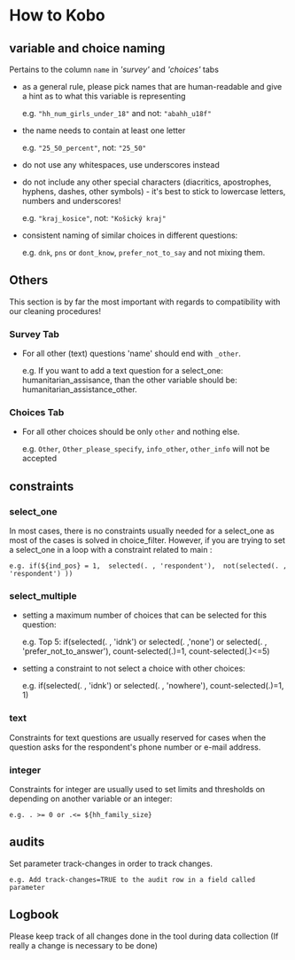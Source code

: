 # How to Kobo


## variable and choice naming

Pertains to the column `name` in _'survey'_ and _'choices'_ tabs

- as a general rule, please pick names that are human-readable and give a hint as to what this variable is representing

    e.g. `"hh_num_girls_under_18"` and not: `"abahh_u18f"`

- the name needs to contain at least one letter

    e.g. ` "25_50_percent" `, not: `"25_50" `

- do not use any whitespaces, use underscores instead
- do not include any other special characters (diacritics, apostrophes, hyphens, dashes, other symbols) - it's best to stick to lowercase letters, numbers and underscores!

    e.g. ` "kraj_kosice" `, not: `"Košický kraj"`

- consistent naming of similar choices in different questions:

    e.g. `dnk`, `pns` or `dont_know`, `prefer_not_to_say` and not mixing them.
   
## Others

This section is by far the most important with regards to compatibility with our cleaning procedures!

### Survey Tab

- For all other (text) questions 'name' should end with `_other`. 

    e.g. If you want to add a text question for a select_one: humanitarian_assisance, than the other variable should be: humanitarian_assistance_other. 

### Choices Tab

- For all other choices should be only `other` and nothing else. 
 
    e.g. `Other`, `Other_please_specify`, `info_other`, `other_info` will not be accepted

## constraints

### select_one

In most cases, there is no constraints usually needed for a select_one as most of the cases is solved in choice_filter. However, if you are trying to set a select_one in a loop with a constraint related to main :

    e.g. if(${ind_pos} = 1,  selected(. , 'respondent'),  not(selected(. , 'respondent') ))

### select_multiple

- setting a maximum number of choices that can be selected for this question:

    e.g. Top 5: if(selected(. , 'idnk') or selected(. ,'none') or selected(. , 'prefer_not_to_answer'), count-selected(.)=1, count-selected(.)<=5)
    
- setting a constraint to not select a choice with other choices:

    e.g. if(selected(. , 'idnk') or selected(. , 'nowhere'), count-selected(.)=1, 1)

### text

Constraints for text questions are usually reserved for cases when the question asks for the respondent's phone number or e-mail address.

### integer

Constraints for integer are usually used to set limits and thresholds on depending on another variable or an integer:

    e.g. . >= 0 or .<= ${hh_family_size}

## audits

Set parameter track-changes in order to track changes.

    e.g. Add track-changes=TRUE to the audit row in a field called parameter

## Logbook

Please keep track of all changes done in the tool during data collection (If really a change is necessary to be done)
